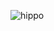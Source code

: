 ![hippo]([https://media3.giphy.com/media/aUovxH8Vf9qDu/giphy.gif](https://media.giphy.com/media/cdIdkfJ2IZCxi/giphy.gif))

